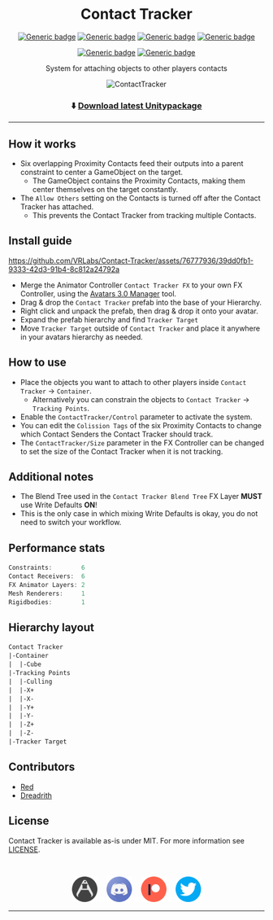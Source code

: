<div align="center">

# Contact Tracker

[![Generic badge](https://img.shields.io/github/downloads/VRLabs/Contact-Tracker/total?label=Downloads)](https://github.com/VRLabs/Contact-Tracker/releases/latest)
[![Generic badge](https://img.shields.io/badge/License-MIT-informational.svg)](https://github.com/VRLabs/Contact-Tracker/blob/main/LICENSE)
[![Generic badge](https://img.shields.io/badge/Unity-2019.4.31f1-lightblue.svg)](https://unity3d.com/unity/whats-new/2019.4.31)
[![Generic badge](https://img.shields.io/badge/SDK-AvatarSDK3-lightblue.svg)](https://vrchat.com/home/download)

[![Generic badge](https://img.shields.io/discord/706913824607043605?color=%237289da&label=DISCORD&logo=Discord&style=for-the-badge)](https://discord.vrlabs.dev/)
[![Generic badge](https://img.shields.io/endpoint.svg?url=https%3A%2F%2Fshieldsio-patreon.vercel.app%2Fapi%3Fusername%3Dvrlabs%26type%3Dpatrons&style=for-the-badge)](https://patreon.vrlabs.dev/)

System for attaching objects to other players contacts

![ContactTracker](https://github.com/VRLabs/Contact-Tracker/assets/76777936/0059a587-8ada-4891-bc18-bf5d5d7a6f6a)


### ⬇️ [Download latest Unitypackage](https://github.com/VRLabs/Contact-Tracker/releases/latest)

<!-- 
### 📦 [Add to VRChat Creator Companion]() -->

</div>

---

## How it works

* Six overlapping Proximity Contacts feed their outputs into a parent constraint to center a GameObject on the target.
  * The GameObject contains the Proximity Contacts, making them center themselves on the target constantly.
* The ``Allow Others`` setting on the Contacts is turned off after the Contact Tracker has attached.
  * This prevents the Contact Tracker from tracking multiple Contacts.

## Install guide

https://github.com/VRLabs/Contact-Tracker/assets/76777936/39dd0fb1-9333-42d3-91b4-8c812a24792a

* Merge the Animator Controller ``Contact Tracker FX`` to your own FX Controller, using the [Avatars 3.0 Manager](https://github.com/VRLabs/Avatars-3.0-Manager) tool.
* Drag & drop the ``Contact Tracker`` prefab into the base of your Hierarchy.
* Right click and unpack the prefab, then drag & drop it onto your avatar.
* Expand the prefab hierarchy and find ``Tracker Target``
* Move ``Tracker Target`` outside of ``Contact Tracker`` and place it anywhere in your avatars hierarchy as needed.

## How to use

* Place the objects you want to attach to other players inside ``Contact Tracker`` -> ``Container``.
  * Alternatively you can constrain the objects to ``Contact Tracker`` -> ``Tracking Points``.
* Enable the ``ContactTracker/Control`` parameter to activate the system.
* You can edit the ``Colission Tags`` of the six Proximity Contacts to change which Contact Senders the Contact Tracker should track.
* The ``ContactTracker/Size`` parameter in the FX Controller can be changed to set the size of the Contact Tracker when it is not tracking.

## Additional notes

* The Blend Tree used in the ``Contact Tracker Blend Tree`` FX Layer **MUST** use Write Defaults **ON**!
* This is the only case in which mixing Write Defaults is okay, you do not need to switch your workflow.

## Performance stats

```c++
Constraints:        6
Contact Receivers:  6
FX Animator Layers: 2
Mesh Renderers:     1
Rigidbodies:        1
```

## Hierarchy layout

```html
Contact Tracker
|-Container
|  |-Cube
|-Tracking Points
|  |-Culling
|  |-X+
|  |-X-
|  |-Y+
|  |-Y-
|  |-Z+
|  |-Z-
|-Tracker Target
```

## Contributors

* [Red](https://github.com/hfcRed)
* [Dreadrith](https://github.com/Dreadrith)

## License

Contact Tracker is available as-is under MIT. For more information see [LICENSE](https://github.com/VRLabs/Contact-Tracker/blob/main/LICENSE).

​

<div align="center">

[<img src="https://github.com/VRLabs/Resources/raw/main/Icons/VRLabs.png" width="50" height="50">](https://vrlabs.dev "VRLabs")
<img src="https://github.com/VRLabs/Resources/raw/main/Icons/Empty.png" width="10">
[<img src="https://github.com/VRLabs/Resources/raw/main/Icons/Discord.png" width="50" height="50">](https://discord.vrlabs.dev/ "VRLabs")
<img src="https://github.com/VRLabs/Resources/raw/main/Icons/Empty.png" width="10">
[<img src="https://github.com/VRLabs/Resources/raw/main/Icons/Patreon.png" width="50" height="50">](https://patreon.vrlabs.dev/ "VRLabs")
<img src="https://github.com/VRLabs/Resources/raw/main/Icons/Empty.png" width="10">
[<img src="https://github.com/VRLabs/Resources/raw/main/Icons/Twitter.png" width="50" height="50">](https://twitter.com/vrlabsdev "VRLabs")

</div>

---
